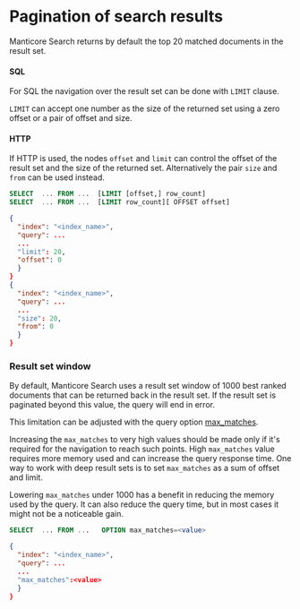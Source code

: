 # Pagination of search results

<!-- example general -->

Manticore Search returns by default the top 20 matched documents in the result set.

#### SQL
For SQL the navigation over the result set can be done with `LIMIT` clause.

`LIMIT` can accept one number as the size of the returned set using a zero offset or a pair of offset and size.

#### HTTP
If HTTP is used, the nodes `offset` and `limit` can control the offset of the result set and the size of the returned set. Alternatively the pair `size` and `from` can be used instead.

<!-- intro -->

<!-- request SQL -->

```sql
SELECT  ... FROM ...  [LIMIT [offset,] row_count]
SELECT  ... FROM ...  [LIMIT row_count][ OFFSET offset]
```


<!-- request HTTP -->

```json
{
  "index": "<index_name>",
  "query": ...
  ...  
  "limit": 20,
  "offset": 0
  }
}
{
  "index": "<index_name>",
  "query": ...
  ...  
  "size": 20,
  "from": 0
  }
}
```

<!-- end -->

<!-- example maxMatches -->
### Result set window

By default, Manticore Search uses a result set window of 1000 best ranked documents that can be returned back in the result set. If the result set is paginated beyond this value, the query will end in error.

This limitation can be adjusted with the query option [max_matches](Searching/Options.md#max_matches).

Increasing the `max_matches` to very high values should be made only if it's required for the navigation to reach such points. High `max_matches` value requires more memory used and can increase the query response time. One way to work with deep result sets is to set `max_matches` as a sum of offset and limit.

Lowering `max_matches` under 1000 has a benefit in reducing the memory used by the query. It can also reduce the query time, but in most cases it might not be a noticeable gain.

<!-- intro -->


<!-- request SQL -->

```sql
SELECT  ... FROM ...   OPTION max_matches=<value>
```


<!-- request HTTP -->


```json
{
  "index": "<index_name>",
  "query": ...
  ...
  "max_matches":<value>
  }
}

```

<!-- end -->

